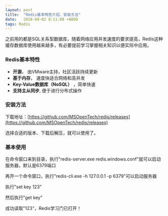 ```yaml
---
layout: post
title:  "Redis基本特性介绍、安装方法"
date:   2018-09-02 8:11:00 +0800
tags: Redis
---
```

之前用的都是SQL关系型数据库，随着网络应用并发速度的要求提高，Redis这种缓存数据库使用越来越多，有必要提前学习掌握相关知识以便实际中应用。

### Redis基本特性
* __开源__， 由VMware主持，社区活跃持续更新
* __基于内存__， 速度快适合网络和高并发
* __Key-Value数据库（NoSQL）__ ，简单快速
* __支持主从同步__, 便于进行分布式操作

### 安装方法
下载地址：[https://github.com/MSOpenTech/redis/releases](https://github.com/MSOpenTech/redis/releases)

选择合适的版本、下载后解压，就可以使用了。

### 基本使用
在命令窗口来到目录，执行"redis-server.exe redis.windows.conf"就可以启动服务器，默认是6379端口

再开一个命令窗口，执行"redis-cli.exe -h 127.0.0.1 -p 6379"可以启动服务器

执行"set key 123"

然后执行"get key"

成功读取"123"，Redis学习门已打开！